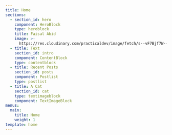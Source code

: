 ```yaml
---
title: Home
sections:
  - section_id: hero
    component: HeroBlock
    type: heroblock
    title: Faisal Abid
    image: >-
      https://res.cloudinary.com/practicaldev/image/fetch/s--vF7Bjf7W--/c_fill,f_auto,fl_progressive,h_320,q_auto,w_320/https://thepracticaldev.s3.amazonaws.com/uploads/user/profile_image/48286/2abb9454-9ace-440c-9764-7159427e88e0.png
  - title: Text
    section_id: intro
    component: ContentBlock
    type: contentblock
  - title: Recent Posts
    section_id: posts
    component: Postlist
    type: postlist
  - title: A Cat
    section_id: cat
    type: textimageblock
    component: TextImageBlock
menus:
  main:
    title: Home
    weight: 1
template: home
---
```

